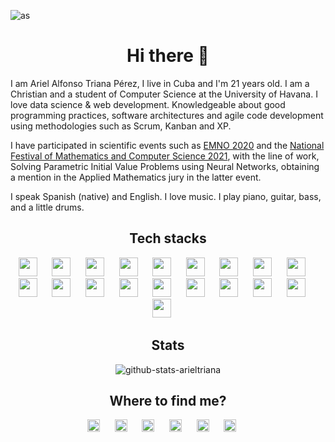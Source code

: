 ![as](https://ik.imagekit.io/atpariel/1500x500_zTT59hrlyF.jpeg?updatedAt=1634338326545)

<h1 align="center">Hi there 👋</h1>
	
I am Ariel Alfonso Triana Pérez, I live in Cuba and I'm 21 years old. I am a Christian and a student of Computer Science at the University of Havana. I love data science & web development. Knowledgeable about good programming practices, software architectures and agile code development using methodologies such as Scrum, Kanban and XP.

I have participated in scientific events such as [EMNO 2020](http://tikhonov.fciencias.unam.mx/emno2020/archivos/ProgramaEMNO2020.pdf) and the [National Festival of Mathematics and Computer Science 2021](https://medium.com/juventud-t%C3%A9cnica/premian-trabajos-del-festival-nacional-de-matem%C3%A1tica-y-computaci%C3%B3n-16c3989d93ea), with the line of work, Solving Parametric Initial Value Problems using Neural Networks, obtaining a mention in the Applied Mathematics jury in the latter event.

I speak Spanish (native) and English. I love music. I play piano, guitar, bass, and a little drums.

<h2 align="center"> Tech stacks </h2>

<p align="center">
	<img src="https://cdn.jsdelivr.net/npm/simple-icons@3.0.1/icons/csharp.svg" height="30"> 
	&nbsp;&nbsp;&nbsp;&nbsp;
	<img src="https://cdn.jsdelivr.net/npm/simple-icons@3.0.1/icons/dot-net.svg" height="30"> 
	&nbsp;&nbsp;&nbsp;&nbsp;
	<img src="https://cdn.jsdelivr.net/npm/simple-icons@3.0.1/icons/python.svg" height="30"> 
	&nbsp;&nbsp;&nbsp;&nbsp;
	<img src="https://cdn.jsdelivr.net/npm/simple-icons@3.0.1/icons/django.svg" height="30"> 
	&nbsp;&nbsp;&nbsp;&nbsp;
	<img src="https://cdn.jsdelivr.net/npm/simple-icons@3.0.1/icons/javascript.svg" height="30"> 
	&nbsp;&nbsp;&nbsp;&nbsp;
	<img src="https://cdn.jsdelivr.net/npm/simple-icons@3.0.1/icons/typescript.svg" height="30"> 
	&nbsp;&nbsp;&nbsp;&nbsp;
	<img src="https://cdn.jsdelivr.net/npm/simple-icons@3.0.1/icons/r.svg" height="30"> 
	&nbsp;&nbsp;&nbsp;&nbsp;
	<img src="https://cdn.jsdelivr.net/npm/simple-icons@3.0.1/icons/c.svg" height="30"> 
	&nbsp;&nbsp;&nbsp;&nbsp;
	<img src="https://cdn.jsdelivr.net/npm/simple-icons@3.0.1/icons/cplusplus.svg" height="30"> 
	&nbsp;&nbsp;&nbsp;&nbsp;
	<img src="https://cdn.jsdelivr.net/npm/simple-icons@3.0.1/icons/php.svg" height="30"> 
	&nbsp;&nbsp;&nbsp;&nbsp;
	<img src="https://cdn.jsdelivr.net/npm/simple-icons@3.0.1/icons/haskell.svg" height="30"> 
	&nbsp;&nbsp;&nbsp;&nbsp;
	<img src="https://cdn.jsdelivr.net/npm/simple-icons@3.0.1/icons/mysql.svg" height="30"> 
	&nbsp;&nbsp;&nbsp;&nbsp;
	<img src="https://cdn.jsdelivr.net/npm/simple-icons@3.0.1/icons/sqlite.svg" height="30"> 
	&nbsp;&nbsp;&nbsp;&nbsp;
	<img src="https://cdn.jsdelivr.net/npm/simple-icons@3.0.1/icons/html5.svg" height="30"> 
	&nbsp;&nbsp;&nbsp;&nbsp;
	<img src="https://cdn.jsdelivr.net/npm/simple-icons@3.0.1/icons/css3.svg" height="30"> 
	&nbsp;&nbsp;&nbsp;&nbsp;
	<img src="https://cdn.jsdelivr.net/npm/simple-icons@3.0.1/icons/git.svg" height="30"> 
	&nbsp;&nbsp;&nbsp;&nbsp;
	<img src="https://cdn.jsdelivr.net/npm/simple-icons@3.0.1/icons/ubuntu.svg" height="30"> 
	&nbsp;&nbsp;&nbsp;&nbsp;
	<img src="https://cdn.jsdelivr.net/npm/simple-icons@3.0.1/icons/powershell.svg" height="30"> 
	&nbsp;&nbsp;&nbsp;&nbsp;
	<img src="https://cdn.jsdelivr.net/npm/simple-icons@3.0.1/icons/visualstudiocode.svg" height="30"> 
	&nbsp;&nbsp;&nbsp;&nbsp;
</p>


<h2 align="center"> Stats </h2>

<p align='center'><img src="https://github-readme-stats.vercel.app/api?username=arieltriana&count_private=true&show_icons=true" alt="github-stats-arieltriana"/></p>
	

<h2 align="center"> Where to find me? </h2>

<p align="center">
	<a href="https://arieltriana.github.io"><img src="https://img.icons8.com/ios/20/000000/globe.png" alt="website-arieltriana" height="20" width="20"/></a>
	&nbsp;&nbsp;&nbsp;&nbsp;
	<a href="https://twitter.com/atp_ariel"  target="blank"><img src="https://cdn.jsdelivr.net/npm/simple-icons@3.0.1/icons/twitter.svg" alt="twitter-arieltriana" height="20" width="20" /></a>
	&nbsp;&nbsp;&nbsp;&nbsp;
	<a href="https://t.me/atp_ariel" target="blank"><img src="https://cdn.jsdelivr.net/npm/simple-icons@3.0.1/icons/telegram.svg" alt="telegram-arieltriana" height="20" width="20" /></a>
  	&nbsp;&nbsp;&nbsp;&nbsp;
	<a href="https://github.com/ArielTriana" target="blank"><img src="https://cdn.jsdelivr.net/npm/simple-icons@3.0.1/icons/github.svg" alt="github-arieltriana" height="20" width="20"/></a>
  	&nbsp;&nbsp;&nbsp;&nbsp;
	<a href="mailto:usich37@gmail.com"><img src="https://cdn.jsdelivr.net/npm/simple-icons@3.0.1/icons/gmail.svg" alt="gmail-arieltriana" height="20" width="20"/></a>
  	&nbsp;&nbsp;&nbsp;&nbsp;
	<a href="https://profile.codersrank.io/user/arieltriana" target="blank"><img src="https://cdn.jsdelivr.net/npm/simple-icons@3.0.1/icons/codersrank.svg" alt="codesrank-arieltriana" height="20" width="20"/></a>
	&nbsp;&nbsp;&nbsp;&nbsp;
</p>



